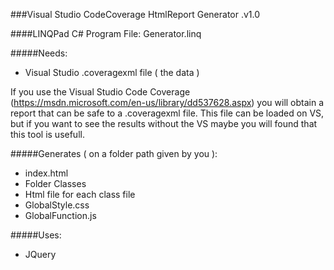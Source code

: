 ###Visual Studio CodeCoverage HtmlReport Generator .v1.0

####LINQPad C# Program File: Generator.linq

#####Needs:
- Visual Studio .coveragexml file ( the data )

If you use the Visual Studio Code Coverage (https://msdn.microsoft.com/en-us/library/dd537628.aspx) you will obtain a report that can be safe to a .coveragexml file.
This file can be loaded on VS, but if you want to see the results without the VS maybe you will found that this tool is usefull.

#####Generates  ( on a folder path given by you ):
- index.html
- Folder Classes
 - Html file for each class file
 - GlobalStyle.css
 - GlobalFunction.js

#####Uses:
- JQuery

